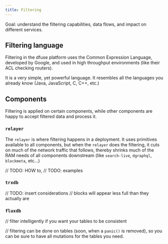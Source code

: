 ```yaml
---
title: Filtering
---
```


Goal: understand the filtering capabilities, data flows, and impact on different services.

## Filtering language

Filtering in the dfuse platform uses the Common Expression Language, developed by Google, and used in high throughput environments (like their ACL checking routers).

It is a very simple, yet powerful language. It resembles all the languages you already know (Java, JavaScript, C, C++, etc.)


## Components

Filtering is applied on certain components, while other components are happy to accept filtered data and process it.


### `relayer`

The `relayer` is where filtering happens in a deployment. It uses primitives available to all components, but when the `relayer` does the filtering, it cuts on much of the network traffic that follows, thereby shrinks much of the RAM needs of all components downstream (like `search-live`, `dgraphql`, `blockmeta`, etc...)


// TODO: HOW to,
// TODO: examples


### `trxdb`

// TODO: insert considerations
// blocks will appear less full than they actually are

### `fluxdb`

// filter intelligently if you want your tables to be consistent

// filtering can be done on tables (soon, when a `panic()` is removed), so you can be sure to have all mutations for the tables you need.
